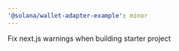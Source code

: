 ```yaml
---
'@solana/wallet-adapter-example': minor
---
```


Fix next.js warnings when building starter project
